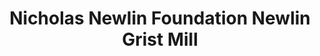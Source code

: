 ---
layout: repo
title: "Nicholas Newlin Foundation Newlin Grist Mill"
id: 14043
permalink: repos/14043/
---